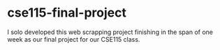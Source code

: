 # cse115-final-project
I solo developed this web scrapping project finishing in the span of one week as our final project for our CSE115 class.

